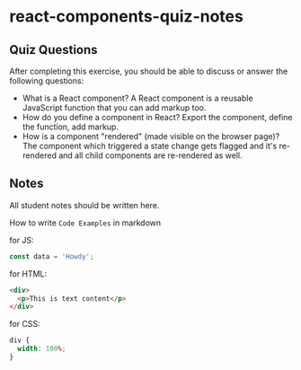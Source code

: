 # react-components-quiz-notes

## Quiz Questions

After completing this exercise, you should be able to discuss or answer the following questions:

- What is a React component?
  A React component is a reusable JavaScript function that you can add markup too.
- How do you define a component in React?
  Export the component, define the function, add markup.
- How is a component "rendered" (made visible on the browser page)?
  The component which triggered a state change gets flagged and it's re-rendered and all child components are re-rendered as well.

## Notes

All student notes should be written here.

How to write `Code Examples` in markdown

for JS:

```javascript
const data = 'Howdy';
```

for HTML:

```html
<div>
  <p>This is text content</p>
</div>
```

for CSS:

```css
div {
  width: 100%;
}
```
